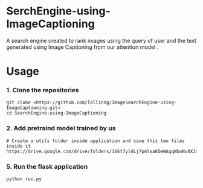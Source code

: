 # SerchEngine-using-ImageCaptioning
A search engine created to rank images using the query of user and the text generated using Image Captioning from our attention model . 

# Usage

### 1. Clone the repositories

```
git clone <https://github.com/lollinng/ImageSearchEngine-using-ImageCaptioning.git>
cd SearchEngine-using-ImageCaptioning

```

### 2. Add pretraind model trained by us

```
# Create a utils folder inside application and save this two files inside it
https://drive.google.com/drive/folders/166t7yl4Lj7pmlsaKOeWAqqWboNv0XJm3
```

### 5. Run the flask application

```
python run.py

```
